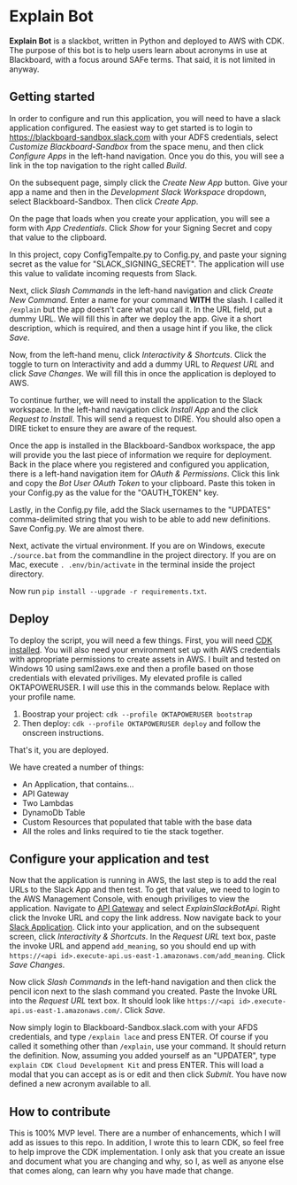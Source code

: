 # Explain Bot

**Explain Bot** is a slackbot, written in Python and deployed to AWS with CDK. The purpose of this bot is to help users learn about acronyms in use at Blackboard, with a focus around SAFe terms. That said, it is not limited in anyway. 

## Getting started

In order to configure and run this application, you will need to have a slack application configured. The easiest way to get started is to login to https://blackboard-sandbox.slack.com with your ADFS credentials, select _Customize Blackboard-Sandbox_ from the space menu, and then click _Configure Apps_ in the left-hand navigation. Once you do this, you will see a link in the top navigation to the right called _Build_. 

On the subsequent page, simply click the _Create New App_ button. Give your app a name and then in the _Development Slack Workspace_ dropdown, select Blackboard-Sandbox. Then click _Create App_.

On the page that loads when you create your application, you will see a form with _App Credentials_. Click _Show_ for your Signing Secret and copy that value to the clipboard.

In this project, copy ConfigTempalte.py to Config.py, and paste your signing secret as the value for "SLACK_SIGNING_SECRET". The application will use this value to validate incoming requests from Slack.

Next, click _Slash Commands_ in the left-hand navigation and click _Create New Command_. Enter a name for your command **WITH** the slash. I called it `/explain` but the app doesn't care what you call it. In the URL field, put a dummy URL. We will fill this in after we deploy the app. Give it a short description, which is required, and then a usage hint if you like, the click _Save_.

Now, from the left-hand menu, click _Interactivity & Shortcuts_. Click the toggle to turn on Interactivity and add a dummy URL to _Request URL_ and click _Save Changes_. We will fill this in once the application is deployed to AWS.

To continue further, we will need to install the application to the Slack workspace. In the left-hand navigation click _Install App_ and the click _Request to Install_. This will send a request to DIRE. You should also open a DIRE ticket to ensure they are aware of the request. 

Once the app is installed in the Blackboard-Sandbox workspace, the app will provide you the last piece of information we require for deployment. Back in the place where you registered and configured you application, there is a left-hand navigation item for _OAuth & Permissions_. Click this link and copy the _Bot User OAuth Token_ to your clipboard. Paste this token in your Config.py as the value for the "OAUTH_TOKEN" key. 

Lastly, in the Config.py file, add the Slack usernames to the "UPDATES" comma-delimited string that you wish to be able to add new definitions. Save Config.py. We are almost there.

Next, activate the virtual environment. If you are on Windows, execute `./source.bat` from the commandline in the project directory. If you are on Mac, execute `. .env/bin/activate` in the terminal inside the project directory. 

Now run `pip install --upgrade -r requirements.txt`.

## Deploy

To deploy the script, you will need a few things. First, you will need [CDK installed](https://docs.aws.amazon.com/cdk/latest/guide/getting_started.html). You will also need your environment set up with AWS credentials with appropriate permissions to create assets in AWS. I built and tested on Windows 10 using saml2aws.exe and then a profile based on those credentials with elevated priviliges. My elevated profile is called OKTAPOWERUSER. I will use this in the commands below. Replace with your profile name.

1. Boostrap your project: `cdk --profile OKTAPOWERUSER bootstrap`
2. Then deploy: `cdk --profile OKTAPOWERUSER deploy` and follow the onscreen instructions.

That's it, you are deployed.

We have created a number of things:

* An Application, that contains...
* API Gateway
* Two Lambdas
* DynamoDb Table
* Custom Resources that populated that table with the base data
* All the roles and links required to tie the stack together.

## Configure your application and test

Now that the application is running in AWS, the last step is to add the real URLs to the Slack App and then test. To get that value, we need to login to the AWS Management Console, with enough priviliges to view the application. Navigate to [API Gateway](https://console.aws.amazon.com/apigateway/main/apis) and select _ExplainSlackBotApi_. Right click the Invoke URL and copy the link address. Now navigate back to your [Slack Application](https://api.slack.com/apps). Click into your application, and on the subsequent screen, click _Interactivity & Shortcuts_. In the _Request URL_ text box, paste the invoke URL and append `add_meaning`, so you should end up with `https://<api id>.execute-api.us-east-1.amazonaws.com/add_meaning`. Click _Save Changes_.

Now click _Slash Commands_ in the left-hand navigation and then click the pencil icon next to the slash command you created. Paste the Invoke URL into the _Request URL_ text box. It should look like `https://<api id>.execute-api.us-east-1.amazonaws.com/`. Click _Save_.

Now simply login to Blackboard-Sandbox.slack.com with your AFDS credentials, and type `/explain lace` and press ENTER. Of course if you called it something other than `/explain`, use your command. It should return the definition. Now, assuming you added yourself as an "UPDATER", type `explain CDK Cloud Development Kit` and press ENTER. This will load a modal that you can accept as is or edit and then click _Submit_. You have now defined a new acronym available to all. 

## How to contribute

This is 100% MVP level. There are a number of enhancements, which I will add as issues to this repo. In addition, I wrote this to learn CDK, so feel free to help improve the CDK implementation. I only ask that you create an issue and document what you are changing and why, so I, as well as anyone else that comes along, can learn why you have made that change.

